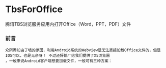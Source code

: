 # TbsForOffice
腾讯TBS浏览服务应用内打开Office（Word，PPT，PDF）文件

### 前言
    众所周知由于墙的原因，利用Android系统的Webview是无法直接加载Office文件的，但是IOS可以，也是无奈呀！ 不过还好鹅厂给我们提供了X5浏览器
    ，一般来说Android客户端想要加载文件，一般可有三种方案：
    
